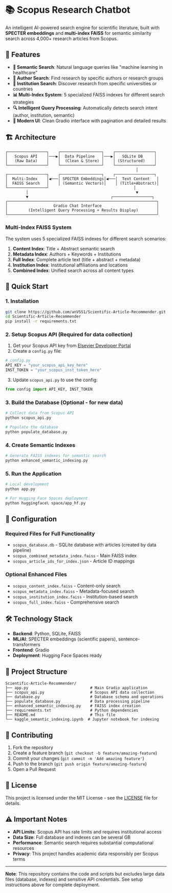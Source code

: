 # 📚 Scopus Research Chatbot

An intelligent AI-powered search engine for scientific literature, built with **SPECTER embeddings** and **multi-index FAISS** for semantic similarity search across 4,000+ research articles from Scopus.

## 🎯 Features

- **🧠 Semantic Search**: Natural language queries like "machine learning in healthcare"
- **👥 Author Search**: Find research by specific authors or research groups
- **🏢 Institution Search**: Discover research from specific universities or countries
- **📊 Multi-Index System**: 5 specialized FAISS indexes for different search strategies
- **🔍 Intelligent Query Processing**: Automatically detects search intent (author, institution, semantic)
- **📱 Modern UI**: Clean Gradio interface with pagination and detailed results

## 🏗️ Architecture

```
┌─────────────────┐    ┌──────────────────┐    ┌─────────────────┐
│   Scopus API    │───▶│  Data Pipeline   │───▶│   SQLite DB     │
│   (Raw Data)    │    │  (Clean & Store) │    │ (Structured)    │
└─────────────────┘    └──────────────────┘    └─────────────────┘
                                                         │
┌─────────────────┐    ┌──────────────────┐    ┌─────────────────┐
│  Multi-Index    │◀───│ SPECTER Embeddings│◀───│  Text Content   │
│  FAISS Search   │    │ (Semantic Vectors)│    │ (Title+Abstract)│
└─────────────────┘                                     │
         │                                               ▼
         ▼                                    ┌─────────────────┐
┌─────────────────────────────────────────────────────────────────┐
│                    Gradio Chat Interface                        │
│         (Intelligent Query Processing + Results Display)        │
└─────────────────────────────────────────────────────────────────┘
```

### Multi-Index FAISS System

The system uses 5 specialized FAISS indexes for different search scenarios:

1. **Content Index**: Title + Abstract semantic search
2. **Metadata Index**: Authors + Keywords + Institutions
3. **Full Index**: Complete article text (title + abstract + metadata)
4. **Institution Index**: Institutional affiliations and locations
5. **Combined Index**: Unified search across all content types

## 🚀 Quick Start

### 1. Installation

```bash
git clone https://github.com/anVSS1/Scientific-Article-Recommender.git
cd Scientific-Article-Recommender
pip install -r requirements.txt
```

### 2. Setup Scopus API (Required for data collection)

1. Get your Scopus API key from [Elsevier Developer Portal](https://dev.elsevier.com/)
2. Create a `config.py` file:

```python
# config.py
API_KEY = "your_scopus_api_key_here"
INST_TOKEN = "your_scopus_inst_token_here"
```

3. Update `scopus_api.py` to use the config:

```python
from config import API_KEY, INST_TOKEN
```

### 3. Build the Database (Optional - for new data)

```bash
# Collect data from Scopus API
python scopus_api.py

# Populate the database
python populate_database.py
```

### 4. Create Semantic Indexes

```bash
# Generate FAISS indexes for semantic search
python enhanced_semantic_indexing.py
```

### 5. Run the Application

```bash
# Local development
python app.py

# For Hugging Face Spaces deployment
python huggingface\ space/app_hf.py
```

## 🔧 Configuration

### Required Files for Full Functionality

- `scopus_database.db` - SQLite database with articles (created by data pipeline)
- `scopus_combined_metadata_index.faiss` - Main FAISS index
- `scopus_article_ids_for_index.json` - Article ID mappings

### Optional Enhanced Files

- `scopus_content_index.faiss` - Content-only search
- `scopus_metadata_index.faiss` - Metadata-focused search
- `scopus_institution_index.faiss` - Institution-based search
- `scopus_full_index.faiss` - Comprehensive search

## 🛠️ Technology Stack

- **Backend**: Python, SQLite, FAISS
- **ML/AI**: SPECTER embeddings (scientific papers), sentence-transformers
- **Frontend**: Gradio
- **Deployment**: Hugging Face Spaces ready

## 📁 Project Structure

```
Scientific-Article-Recommender/
├── app.py                           # Main Gradio application
├── scopus_api.py                    # Scopus API data collection
├── database.py                      # Database schema and operations
├── populate_database.py             # Data processing pipeline
├── enhanced_semantic_indexing.py    # FAISS index creation
├── requirements.txt                 # Python dependencies
├── README.md                        # This file
└── kaggle_semantic_indexing.ipynb  # Jupyter notebook for indexing
```

## 🤝 Contributing

1. Fork the repository
2. Create a feature branch (`git checkout -b feature/amazing-feature`)
3. Commit your changes (`git commit -m 'Add amazing feature'`)
4. Push to the branch (`git push origin feature/amazing-feature`)
5. Open a Pull Request

## 📄 License

This project is licensed under the MIT License - see the [LICENSE](LICENSE) file for details.

## ⚠️ Important Notes

- **API Limits**: Scopus API has rate limits and requires institutional access
- **Data Size**: Full database and indexes can be several GB
- **Performance**: Semantic search requires substantial computational resources
- **Privacy**: This project handles academic data responsibly per Scopus terms

---

**Note**: This repository contains the code and scripts but excludes large data files (database, indexes) and sensitive API credentials. See setup instructions above for complete deployment.
